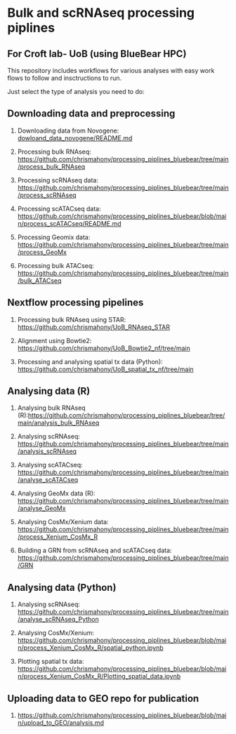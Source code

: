 # Bulk and scRNAseq processing piplines


## For Croft lab- UoB (using BlueBear HPC)

This repository includes workflows for various analyses with easy work flows to follow and insctructions to run.

Just select the type of analysis you need to do:




## Downloading data and preprocessing

1. Downloading data from Novogene: [dowloand_data_novogene/README.md](https://github.com/chrismahony/processing_piplines_bluebear/tree/main/dowloand_data_novogene)



2. Processing bulk RNAseq: https://github.com/chrismahony/processing_piplines_bluebear/tree/main/process_bulk_RNAseq



3. Processing scRNAseq data: https://github.com/chrismahony/processing_piplines_bluebear/tree/main/process_scRNAseq



4. Processing scATACseq data: https://github.com/chrismahony/processing_piplines_bluebear/blob/main/process_scATACseq/README.md


5. Processing Geomix data: https://github.com/chrismahony/processing_piplines_bluebear/tree/main/process_GeoMx

6. Processing bulk ATACseq: https://github.com/chrismahony/processing_piplines_bluebear/tree/main/bulk_ATACseq



## Nextflow processing pipelines

1. Processing bulk RNAseq using STAR: https://github.com/chrismahony/UoB_RNAseq_STAR

2.  Alignment using Bowtie2: https://github.com/chrismahony/UoB_Bowtie2_nf/tree/main

3.  Processing and analysing spatial tx data (Python): https://github.com/chrismahony/UoB_spatial_tx_nf/tree/main




## Analysing data (R)

1. Analysing bulk RNAseq (R):https://github.com/chrismahony/processing_piplines_bluebear/tree/main/analysis_bulk_RNAseq

 

2. Analysing scRNAseq: https://github.com/chrismahony/processing_piplines_bluebear/tree/main/analysis_scRNAseq



3. Analysing scATACseq: https://github.com/chrismahony/processing_piplines_bluebear/tree/main/analyse_scATACseq



4. Analysing GeoMx data (R):  https://github.com/chrismahony/processing_piplines_bluebear/tree/main/analyse_GeoMx



5. Analysing CosMx/Xenium data: https://github.com/chrismahony/processing_piplines_bluebear/tree/main/process_Xenium_CosMx_R



6. Building a GRN from scRNAseq and scATACseq data: https://github.com/chrismahony/processing_piplines_bluebear/tree/main/GRN




## Analysing data (Python)

1. Analysing scRNAseq: https://github.com/chrismahony/processing_piplines_bluebear/tree/main/analyse_scRNAseq_Python

2. Analysing CosMx/Xenium: https://github.com/chrismahony/processing_piplines_bluebear/blob/main/process_Xenium_CosMx_R/spatial_python.ipynb

3. Plotting spatial tx data: https://github.com/chrismahony/processing_piplines_bluebear/blob/main/process_Xenium_CosMx_R/Plotting_spatial_data.ipynb



## Uploading data to GEO repo for publication

1. https://github.com/chrismahony/processing_piplines_bluebear/blob/main/upload_to_GEO/analysis.md

